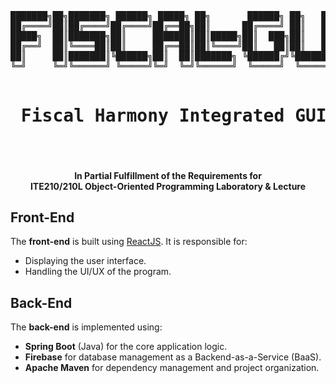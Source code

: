 <div align="center">
<pre align="center">
███████╗██╗███████╗ ██████╗ █████╗ ██╗       ██████╗ ██╗   ██╗██╗
██╔════╝██║██╔════╝██╔════╝██╔══██╗██║      ██╔════╝ ██║   ██║██║
█████╗  ██║███████╗██║     ███████║██║█████╗██║  ███╗██║   ██║██║
██╔══╝  ██║╚════██║██║     ██╔══██║██║╚════╝██║   ██║██║   ██║██║
██║     ██║███████║╚██████╗██║  ██║███████╗ ╚██████╔╝╚██████╔╝██║
╚═╝     ╚═╝╚══════╝ ╚═════╝╚═╝  ╚═╝╚══════╝  ╚═════╝  ╚═════╝ ╚═╝
                                                                 
<h1> Fiscal Harmony Integrated GUI </h1>                                                

</pre>

<div align="center">

#### **In Partial Fulfillment of the Requirements for <br> ITE210/210L Object-Oriented Programming Laboratory & Lecture**

</div>

</div>

## Front-End  

The **front-end** is built using [ReactJS](https://reactjs.org/). It is responsible for:  
- Displaying the user interface.  
- Handling the UI/UX of the program.  

## Back-End  

The **back-end** is implemented using:  
- **Spring Boot** (Java) for the core application logic.  
- **Firebase** for database management as a Backend-as-a-Service (BaaS).  
- **Apache Maven** for dependency management and project organization.  
